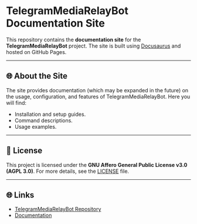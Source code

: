 # TelegramMediaRelayBot Documentation Site

This repository contains the **documentation site** for the **TelegramMediaRelayBot** project. The site is built using [Docusaurus](https://docusaurus.io/) and hosted on GitHub Pages.

---

## 🌐 About the Site

The site provides documentation (which may be expanded in the future) on the usage, configuration, and features of TelegramMediaRelayBot. Here you will find:
- Installation and setup guides.
- Command descriptions.
- Usage examples.

---

## 📜 License

This project is licensed under the **GNU Affero General Public License v3.0 (AGPL 3.0)**. For more details, see the [LICENSE](https://github.com/ZenonEl/TelegramMediaRelayBot-Site/blob/main/LICENSE) file.

---

## 🌐 Links

- [TelegramMediaRelayBot Repository](https://github.com/ZenonEl/TelegramMediaRelayBot)
- [Documentation](https://zenonel.github.io/TelegramMediaRelayBot-Site/docs)